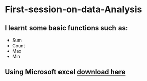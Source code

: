 # First-session-on-data-Analysis
## I learnt some basic functions such as:
- Sum
- Count
- Max
- Min
## Using Microsoft excel [download here](www.google.com)

